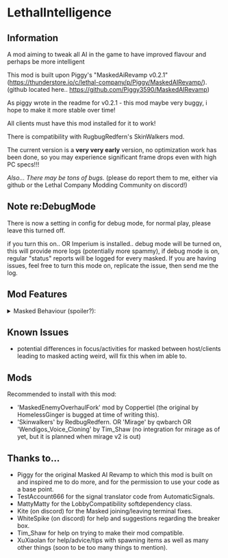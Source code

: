 # LethalIntelligence

## Information

A mod aiming to tweak all AI in the game to have improved flavour and perhaps be more intelligent

This mod is built upon Piggy's "MaskedAiRevamp v0.2.1" (https://thunderstore.io/c/lethal-company/p/Piggy/MaskedAIRevamp/). (github located here.. https://github.com/Piggy3590/MaskedAIRevamp)

As piggy wrote in the readme for v0.2.1 - this mod maybe very buggy, i hope to make it more stable over time!

All clients must have this mod installed for it to work!

There is compatibility with RugbugRedfern's SkinWalkers mod.

The current version is a **very very early** version, no optimization work has been done, so you may experience significant frame drops even with high PC specs!!!

*Also... There may be tons of bugs.* (please do report them to me, either via github or the Lethal Company Modding Community on discord!)

## Note re:DebugMode
There is now a setting in config for debug mode, for normal play, please leave this turned off.

if you turn this on.. OR Imperium is installed.. debug mode will be turned on, this will provide more logs (potentially more spammy), if debug mode is on, regular "status" reports will be logged for every masked. If you are having issues, feel free to turn this mode on, replicate the issue, then send me the log.

## Mod Features
<details>
  <summary>Masked Behaviour (spoiler?):</summary>

* Aggressive
    * If you have a dropped shotgun, pick it up and shoot people.
    * If there is a player with a shotgun, attack with a shovel type item.
    * will almost always target a detected player. (also has a player focus where they 100% focus on chasing you til you are dead)

* Stealthy
    * Will mimic players
    * will hide from players
    * very unlikely to target players

* Cunning
    * Stealing items in the area around the ship and hiding them in bushes (max 5 items)
    * Call a fake dropship using the terminal
    * Tampers with the breaker box to turn off the lights, will keep turning the lights off while they are alive and the lights are turned on.

* Deceiving
    * Uses terminal codes to make you think someone is in the ship and help/hinder you.
    * will tend to ignore you in favour of making you beleive they are a player.

* Insane
    * Uses signal translator to make you think someone is in the ship and help/hinder you.
    * can "sabotage" the apparatus (after 2pm only)
    * will make the ship take off after it has completed sabotaging the apparatus.. fair warning will occur as long as you own a signal translator.
    * will tend to target players more than most other personalities

 </details>

## Known Issues
- potential differences in focus/activities for masked between host/clients leading to masked acting weird, will fix this when im able to.

## Mods
Recommended to install with this mod:

+ 'MaskedEnemyOverhaulFork' mod by Coppertiel (the original by HomelessGinger is bugged at time of writing this).
+ 'Skinwalkers' by RedbugRedfern. OR 'Mirage' by qwbarch OR 'Wendigos_Voice_Cloning' by Tim_Shaw (no integration for mirage as of yet, but it is planned when mirage v2 is out)
 

## Thanks to...

- Piggy for the original Masked AI Revamp to which this mod is built on and inspired me to do more, and for the permission to use your code as a base point.
- TestAccount666 for the signal translator code from AutomaticSignals.
- MattyMatty for the LobbyCompatibility softdependency class.
- Kite (on discord) for the Masked joining/leaving terminal fixes.
- WhiteSpike (on discord) for help and suggestions regarding the breaker box.
- Tim_Shaw for help on trying to make their mod compatible.
- XuXiaolan for help/advice/tips with spawning items as well as many other things (soon to be too many things to mention).
